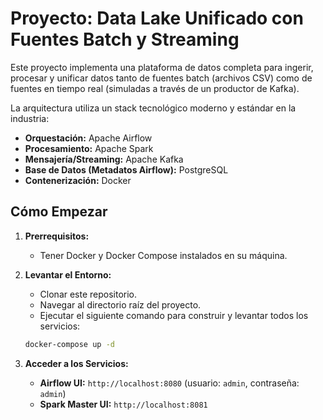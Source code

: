 
# Proyecto: Data Lake Unificado con Fuentes Batch y Streaming

Este proyecto implementa una plataforma de datos completa para ingerir, procesar y unificar datos tanto de fuentes batch (archivos CSV) como de fuentes en tiempo real (simuladas a través de un productor de Kafka).

La arquitectura utiliza un stack tecnológico moderno y estándar en la industria:

- **Orquestación:** Apache Airflow
- **Procesamiento:** Apache Spark
- **Mensajería/Streaming:** Apache Kafka
- **Base de Datos (Metadatos Airflow):** PostgreSQL
- **Contenerización:** Docker

## Cómo Empezar

1.  **Prerrequisitos:**
    *   Tener Docker y Docker Compose instalados en su máquina.

2.  **Levantar el Entorno:**
    *   Clonar este repositorio.
    *   Navegar al directorio raíz del proyecto.
    *   Ejecutar el siguiente comando para construir y levantar todos los servicios:

    ```bash
    docker-compose up -d
    ```

3.  **Acceder a los Servicios:**
    *   **Airflow UI:** `http://localhost:8080` (usuario: `admin`, contraseña: `admin`)
    *   **Spark Master UI:** `http://localhost:8081`
